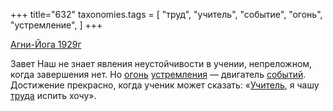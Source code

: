 +++
title="632"
taxonomies.tags = [
 "труд",
 "учитель",
 "событие",
 "огонь",
 "устремление",
]
+++

[Агни-Йога 1929г](/agni/1929)

Завет Наш не знает явления неустойчивости в учении, непреложном, когда завершения нет. Но [огонь](/tags/огонь) [устремления](/tags/устремление) — двигатель [событий](/tags/событие). Достижение прекрасно, когда ученик может сказать: «[Учитель](/tags/учитель), я чашу [труда](/tags/труд) испить хочу».
